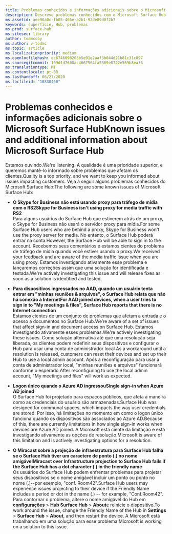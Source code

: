 ```yaml
---
title: Problemas conhecidos e informações adicionais sobre o Microsoft Surface Hub
description: Descreve problemas conhecidos com o Microsoft Surface Hub.
ms.assetid: aee90a0c-fb05-466e-a2b1-92de89d0f2b7
keywords: superfície, Hub, problemas
ms.prod: surface-hub
ms.sitesec: library
author: todmccoy
ms.author: v-todmc
ms.topic: article
ms.localizationpriority: medium
ms.openlocfilehash: ec6746098203b5e91e2aaf3b044d21b81c31c897
ms.sourcegitcommit: 109d1d7608ac4667564fa5369e8722e569b8ea36
ms.translationtype: MT
ms.contentlocale: pt-BR
ms.lasthandoff: 06/27/2020
ms.locfileid: "10830460"
---
```

# <span data-ttu-id="fb705-104">Problemas conhecidos e informações adicionais sobre o Microsoft Surface Hub</span><span class="sxs-lookup"><span data-stu-id="fb705-104">Known issues and additional information about Microsoft Surface Hub</span></span>

<span data-ttu-id="fb705-105">Estamos ouvindo.</span><span class="sxs-lookup"><span data-stu-id="fb705-105">We're listening.</span></span> <span data-ttu-id="fb705-106">A qualidade é uma prioridade superior, e queremos mantê-lo informado sobre problemas que afetam os clientes.</span><span class="sxs-lookup"><span data-stu-id="fb705-106">Quality is a top priority, and we want to keep you informed about issues impacting customers.</span></span> <span data-ttu-id="fb705-107">Veja a seguir alguns problemas conhecidos do Microsoft Surface Hub:</span><span class="sxs-lookup"><span data-stu-id="fb705-107">The following are some known issues of Microsoft Surface Hub:</span></span>

- **<span data-ttu-id="fb705-108">O Skype for Business não está usando proxy para tráfego de mídia com o RS2</span><span class="sxs-lookup"><span data-stu-id="fb705-108">Skype for Business isn't using proxy for media traffic with RS2</span></span>**
<br/><span data-ttu-id="fb705-109">Para alguns usuários do Surface Hub que estiverem atrás de um proxy, o Skype for Business não usará o servidor proxy para mídia.</span><span class="sxs-lookup"><span data-stu-id="fb705-109">For some Surface Hub users who are behind a proxy, Skype for Business won't use the proxy server for media.</span></span> <span data-ttu-id="fb705-110">No entanto, o Surface Hub poderá entrar na conta.</span><span class="sxs-lookup"><span data-stu-id="fb705-110">However, the Surface Hub will be able to sign in to the account.</span></span> <span data-ttu-id="fb705-111">Recebemos seus comentários e estamos cientes do problema de tráfego de mídia quando você estiver usando o proxy.</span><span class="sxs-lookup"><span data-stu-id="fb705-111">We received your feedback and are aware of the media traffic issue when you are using proxy.</span></span> <span data-ttu-id="fb705-112">Estamos investigando ativamente esse problema e lançaremos correções assim que uma solução for identificada e testada.</span><span class="sxs-lookup"><span data-stu-id="fb705-112">We're actively investigating this issue and will release fixes as soon as a solution is identified and tested.</span></span> 

- **<span data-ttu-id="fb705-113">Para dispositivos ingressados no AAD, quando um usuário tenta entrar em "minhas reuniões & arquivos", o Surface Hub relata que não há conexão à Internet</span><span class="sxs-lookup"><span data-stu-id="fb705-113">For AAD joined devices, when a user tries to sign in to "My meetings & files", Surface Hub reports that there is no Internet connection</span></span>**
<br/><span data-ttu-id="fb705-114">Estamos cientes de um conjunto de problemas que afetam a entrada e o acesso a documentos no Surface Hub.</span><span class="sxs-lookup"><span data-stu-id="fb705-114">We’re aware of a set of issues that affect sign-in and document access on Surface Hub.</span></span> <span data-ttu-id="fb705-115">Estamos investigando ativamente esses problemas.</span><span class="sxs-lookup"><span data-stu-id="fb705-115">We're actively investigating these issues.</span></span> <span data-ttu-id="fb705-116">Como solução alternativa até que uma resolução seja liberada, os clientes podem redefinir seus dispositivos e configurar o Hub para usar uma conta de administrador local.</span><span class="sxs-lookup"><span data-stu-id="fb705-116">As a workaround until a resolution is released, customers can reset their devices and set up their Hub to use a local admin account.</span></span> <span data-ttu-id="fb705-117">Após a reconfiguração para usar a conta de administrador local, "minhas reuniões e arquivos" funcionará conforme o esperado.</span><span class="sxs-lookup"><span data-stu-id="fb705-117">After reconfiguring to use the local admin account, "My meetings and files" will work as expected.</span></span>
- **<span data-ttu-id="fb705-118">Logon único quando o Azure AD ingressou</span><span class="sxs-lookup"><span data-stu-id="fb705-118">Single sign-in when Azure AD joined</span></span>**
<br/><span data-ttu-id="fb705-119">O Surface Hub foi projetado para espaços públicos, que afeta a maneira como as credenciais do usuário são armazenadas.</span><span class="sxs-lookup"><span data-stu-id="fb705-119">Surface Hub was designed for communal spaces, which impacts the way user credentials are stored.</span></span> <span data-ttu-id="fb705-120">Por isso, há limitações no momento em como o logon único funciona quando os dispositivos são associados ao Azure AD.</span><span class="sxs-lookup"><span data-stu-id="fb705-120">Because of this, there are currently limitations in how single sign-in works when devices are Azure AD joined.</span></span> <span data-ttu-id="fb705-121">A Microsoft está ciente da limitação e está investigando ativamente as opções de resolução.</span><span class="sxs-lookup"><span data-stu-id="fb705-121">Microsoft is aware of this limitation and is actively investigating options for a resolution.</span></span>
- **<span data-ttu-id="fb705-122">O Miracast sobre a projeção de infraestrutura para Surface Hub falha se o Surface Hub tiver um caractere de ponto (.) no nome amigável</span><span class="sxs-lookup"><span data-stu-id="fb705-122">Miracast over Infrastructure projection to Surface Hub fails if the Surface Hub has a dot character (.) in the friendly name</span></span>**
<br/><span data-ttu-id="fb705-123">Os usuários do Surface Hub podem enfrentar problemas para projetar seus dispositivos se o nome amigável incluir um ponto ou ponto no nome (.)--por exemplo, "conf. Room42".</span><span class="sxs-lookup"><span data-stu-id="fb705-123">Surface Hub users may experience issues projecting to their device if the Friendly Name includes a period or dot in the name (.) -- for example, "Conf.Room42".</span></span> <span data-ttu-id="fb705-124">Para contornar o problema, altere o nome amigável do Hub em **configurações**  >  **Hub Surface Hub**  >  **About**e reinicie o dispositivo.</span><span class="sxs-lookup"><span data-stu-id="fb705-124">To work around the issue, change the Friendly Name of the Hub in **Settings** > **Surface Hub** > **About**, and then restart the device.</span></span> <span data-ttu-id="fb705-125">A Microsoft está trabalhando em uma solução para esse problema.</span><span class="sxs-lookup"><span data-stu-id="fb705-125">Microsoft is working on a solution to this issue.</span></span>